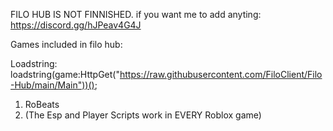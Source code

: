 FILO HUB IS NOT FINNISHED.
if you want me to add anyting: https://discord.gg/hJPeav4G4J

Games included in filo hub:

Loadstring: loadstring(game:HttpGet("https://raw.githubusercontent.com/FiloClient/Filo-Hub/main/Main"))();

1) RoBeats
2) (The Esp and Player Scripts work in EVERY Roblox game)
